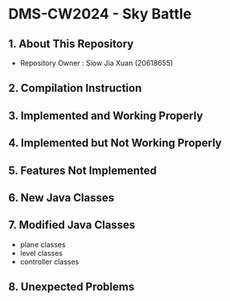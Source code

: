 # **DMS-CW2024 - Sky Battle**

## 1. About This Repository
- Repository Owner : Siow Jia Xuan (20618655)

## 2. Compilation Instruction

## 3. Implemented and Working Properly

## 4. Implemented but Not Working Properly

## 5. Features Not Implemented

## 6. New Java Classes

## 7. Modified Java Classes
- plane classes
- level classes
- controller classes

## 8. Unexpected Problems
